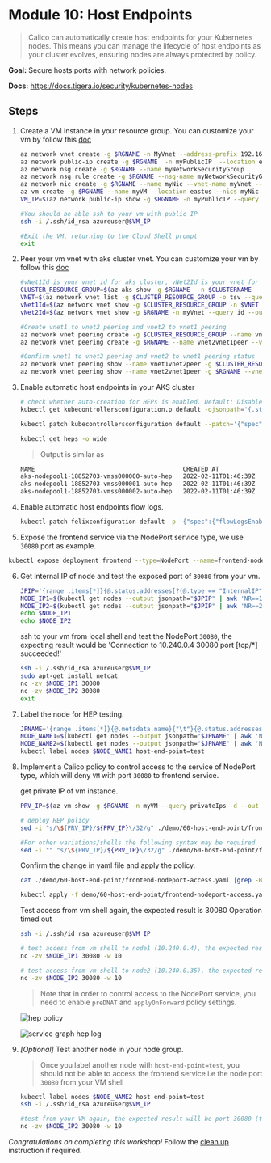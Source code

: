 # Module 10: Host Endpoints

>Calico can automatically create host endpoints for your Kubernetes nodes. This means you can manage the lifecycle of host endpoints as your cluster evolves, ensuring nodes are always protected by policy.

**Goal:** Secure hosts ports with network policies.

**Docs:** https://docs.tigera.io/security/kubernetes-nodes


## Steps
1. Create a VM instance in your resource group. You can customize your vm by follow this [doc](https://docs.microsoft.com/en-us/azure/virtual-machines/linux/create-cli-complete)
   ```bash
   az network vnet create -g $RGNAME -n MyVnet --address-prefix 192.168.0.0/16 --subnet-name MySubnet --subnet-prefix 192.168.1.0/24 --location eastus
   az network public-ip create -g $RGNAME  -n myPublicIP  --location eastus 
   az network nsg create -g $RGNAME --name myNetworkSecurityGroup
   az network nsg rule create -g $RGNAME --nsg-name myNetworkSecurityGroup --name AllowRuleSSH --protocol tcp --priority 1000 --destination-port-range 22 --access allow
   az network nic create -g $RGNAME --name myNic --vnet-name myVnet --subnet mySubnet --public-ip-address myPublicIP --network-security-group myNetworkSecurityGroup
   az vm create -g $RGNAME --name myVM --location eastus --nics myNic --image UbuntuLTS --admin-username azureuser --generate-ssh-keys
   VM_IP=$(az network public-ip show -g $RGNAME -n myPublicIP --query ipAddress -o tsv)

   ```
   
   ```bash
   #You should be able ssh to your vm with public IP
   ssh -i /.ssh/id_rsa azureuser@$VM_IP
   ```
   ```bash
   #Exit the VM, returning to the Cloud Shell prompt
   exit
   ```

2. Peer your vm vnet with aks cluster vnet. You can customize your vm by follow this [doc](https://docs.microsoft.com/en-us/azure/virtual-network/tutorial-connect-virtual-networks-cli)


   ```bash
   #vNet1Id is your vnet id for aks cluster, vNet2Id is your vnet for VM.
   CLUSTER_RESOURCE_GROUP=$(az aks show -g $RGNAME --n $CLUSTERNAME --query nodeResourceGroup -o tsv)
   VNET=$(az network vnet list -g $CLUSTER_RESOURCE_GROUP -o tsv --query '[0].name') 
   vNet1Id=$(az network vnet show -g $CLUSTER_RESOURCE_GROUP -n $VNET --query id --out tsv) 
   vNet2Id=$(az network vnet show -g $RGNAME -n myVnet --query id --out tsv) 
   ```
   
   ```bash
   #Create vnet1 to vnet2 peering and vnet2 to vnet1 peering 
   az network vnet peering create -g $CLUSTER_RESOURCE_GROUP --name vnet1vnet2peer --vnet-name $VNET --remote-vnet-id $vNet2Id --allow-vnet-access
   az network vnet peering create -g $RGNAME --name vnet2vnet1peer --vnet-name myVnet --remote-vnet-id $vNet1Id --allow-vnet-access
   ```

   ```bash
   #Confirm vnet1 to vnet2 peering and vnet2 to vnet1 peering status
   az network vnet peering show --name vnet1vnet2peer -g $CLUSTER_RESOURCE_GROUP --vnet-name $VNET --query peeringState
   az network vnet peering show --name vnet2vnet1peer -g $RGNAME --vnet-name myVnet --query peeringState
   ```

3. Enable automatic host endpoints in your AKS cluster
   ```bash
   # check whether auto-creation for HEPs is enabled. Default: Disabled
   kubectl get kubecontrollersconfiguration.p default -ojsonpath='{.status.runningConfig.controllers.node.hostEndpoint.autoCreate}'
   ```

   ```bash
   kubectl patch kubecontrollersconfiguration default --patch='{"spec": {"controllers": {"node": {"hostEndpoint": {"autoCreate": "Enabled"}}}}}'

   ```

   ```bash
   kubectl get heps -o wide
   ```
   >Output is similar as 

   ```bash
   NAME                                         CREATED AT
   aks-nodepool1-18852703-vmss000000-auto-hep   2022-02-11T01:46:39Z
   aks-nodepool1-18852703-vmss000001-auto-hep   2022-02-11T01:46:39Z
   aks-nodepool1-18852703-vmss000002-auto-hep   2022-02-11T01:46:39Z
   ```

4. Enable automatic host endpoints flow logs.   
   
   ```bash
   kubectl patch felixconfiguration default -p '{"spec":{"flowLogsEnableHostEndpoint":true}}'
   ```  

5.  Expose the frontend service via the NodePort service type, we use `30080` port as example.
   ```bash
   kubectl expose deployment frontend --type=NodePort --name=frontend-nodeport --overrides='{"apiVersion":"v1","spec":{"ports":[{"nodePort":30080,"port":80,"targetPort":8080}]}}'
   ```

6. Get internal IP of node and test the exposed port of `30080` from your vm.
   ```bash
   JPIP='{range .items[*]}{@.status.addresses[?(@.type == "InternalIP")].address}{"\n"}{end}'
   NODE_IP1=$(kubectl get nodes --output jsonpath="$JPIP" | awk 'NR==1{print $1 }')
   NODE_IP2=$(kubectl get nodes --output jsonpath="$JPIP" | awk 'NR==2{print $1 }')
   echo $NODE_IP1
   echo $NODE_IP2
   ```

   ssh to your vm from local shell and test the NodePort `30080`, the expecting result would be 'Connection to 10.240.0.4 30080 port [tcp/*] succeeded!'
   ```bash
   ssh -i /.ssh/id_rsa azureuser@$VM_IP
   sudo apt-get install netcat
   nc -zv $NODE_IP1 30080
   nc -zv $NODE_IP2 30080
   exit
   ```

7. Label the node for HEP testing.
   ```bash
   JPNAME='{range .items[*]}{@.metadata.name}{"\t"}{@.status.addresses[?(@.type == "InternalIP")].address}{"\n"}{end}'
   NODE_NAME1=$(kubectl get nodes --output jsonpath="$JPNAME" | awk 'NR==1{print $1 }')
   NODE_NAME2=$(kubectl get nodes --output jsonpath="$JPNAME" | awk 'NR==2{print $1 }')
   kubectl label nodes $NODE_NAME1 host-end-point=test
   ```

8. Implement a Calico policy to control access to the service of NodePort type, which will deny `VM` with port `30080` to frontend service.

    get private IP of vm instance. 
    ```bash
    PRV_IP=$(az vm show -g $RGNAME -n myVM --query privateIps -d --out tsv)
    
    # deploy HEP policy
    sed -i "s/\${PRV_IP}/${PRV_IP}\/32/g" ./demo/60-host-end-point/frontend-nodeport-access.yaml

    #For other variations/shells the following syntax may be required
    sed -i "" "s/\${PRV_IP}/${PRV_IP}\/32/g" ./demo/60-host-end-point/frontend-nodeport-access.yaml
    ```

    Confirm the change in yaml file and apply the policy.
    ```bash
    cat ./demo/60-host-end-point/frontend-nodeport-access.yaml |grep -B 2 -A 0 $PRV_IP

    kubectl apply -f demo/60-host-end-point/frontend-nodeport-access.yaml
    ```

    Test access from vm shell again, the expected result is 30080 Operation timed out
    ```bash
    ssh -i /.ssh/id_rsa azureuser@$VM_IP

    # test access from vm shell to node1 (10.240.0.4), the expected result will be port 30080 (tcp) timed out
    nc -zv $NODE_IP1 30080 -w 10

    # test access from vm shell to node2 (10.240.0.35), the expected result will be 30080 port [tcp/*] succeeded!
    nc -zv $NODE_IP2 30080 -w 10
    ```
    > Note that in order to control access to the NodePort service, you need to enable `preDNAT` and `applyOnForward` policy settings.

    ![hep policy](../img/hep-policy.png) 

    ![service graph hep log](../img/hep-service-graph.png)


9. *[Optional]* Test another node in your node group. 

   > Once you label another node with `host-end-point=test`, you should not be able to access the frontend service i.e the node port `30080` from your VM shell
   ```bash
   kubectl label nodes $NODE_NAME2 host-end-point=test
   ssh -i /.ssh/id_rsa azureuser@$VM_IP
   ```

   ```bash
   #test from your VM again, the expected result will be port 30080 (tcp) timed out
   nc -zv $NODE_IP2 30080 -w 10
   ```
   

*Congratulations on completing this workshop!*
Follow the [clean up](../calicocloud/workshop-cleanup.md) instruction if required.



